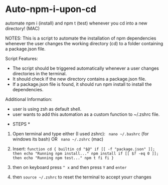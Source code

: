# Auto-npm-i-upon-cd
automate npm i (install) and npm t (test) whenever you cd into a new directory! (MAC)

NOTES: 
This is a script to automate the installation of npm dependencies whenever the user changes the working directory (cd) to a folder containing a package.json file.

Script Features:
- The script should be triggered automatically whenever a user changes directories in the terminal.
- It should check if the new directory contains a package.json file.
- If a package.json file is found, it should run npm install to install the dependencies.

Additional Information:
-  user is using zsh as default shell.
-  user wants to add this automation as a custom function to ~/.zshrc file.


*  STEPS  *

1. Open terminal and type either (I used zshrc):
` nano ~/.bashrc` (for windows its bash)
OR
` nano ~/.zshrc` (mac)

2. Insert:
`function cd {
    builtin cd "$@"
    if [[ -f "package.json" ]]; then
        echo "Running npm install..."
        npm install
        if [[ $? -eq 0 ]]; then
            echo "Running npm test..."
            npm t
        fi
    fi
}`

3. then on keyboard press ` ^ x ` and then press `Y` and  `enter`

4. then `source ~/.zshrc` to reset the terminal to accept yourr changes
